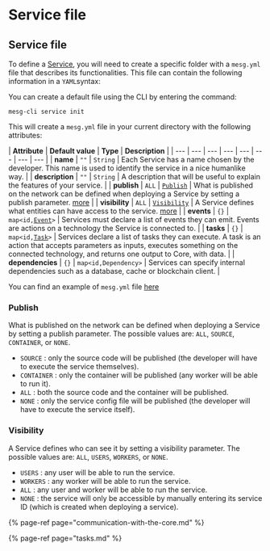 # Service file

## Service file

To define a [Service](what-is-a-service.md), you will need to create a specific folder with a `mesg.yml` file that describes its functionalities. This file can contain the following information in a `YAML`syntax:

You can create a default file using the CLI by entering the command:

```text
mesg-cli service init
```

This will create a `mesg.yml` file in your current directory with the following attributes:

| **Attribute** | **Default value** | **Type** | **Description** |
| --- | --- | --- | --- | --- | --- | --- | --- |
| **name** | `""` | `String` | Each Service has a name chosen by the developer. This name is used to identify the service in a nice humanlike way. |
| **description** | `""` | `String` | A description that will be useful to explain the features of your service. |
| **publish** | `ALL` | [`Publish`](service-file.md#publish) | What is published on the network can be defined when deploying a Service by setting a publish parameter. [more](service-file.md#publish) |
| **visibility** | `ALL` | [`Visibility`](service-file.md#visibility) | A Service defines what entities can have access to the service. [more](service-file.md#visibility) |
| **events** | `{}` | `map<id,`[`Event`](communication-with-the-core.md)`>` | Services must declare a list of events they can emit. Events are actions on a technology the Service is connected to. |
| **tasks** | `{}` | `map<id,`[`Task`](tasks.md)`>` | Services declare a list of tasks they can execute. A task is an action that accepts parameters as inputs, executes something on the connected technology, and returns one output to Core, with data. |
| **dependencies** | `{}` | `map<id,Dependency>` | Services can specify internal dependencies such as a database, cache or blockchain client. |

You can find an example of `mesg.yml` file [here](https://github.com/mesg-foundation/service-ethereum/blob/master/mesg.yml)

### Publish

What is published on the network can be defined when deploying a Service by setting a publish parameter. The possible values are: `ALL`, `SOURCE`, `CONTAINER`, or `NONE`.

* `SOURCE` : only the source code will be published \(the developer will have to execute the service themselves\).
* `CONTAINER` : only the container will be published \(any worker will be able to run it\).
* `ALL` : both the source code and the container will be published.
* `NONE` : only the service config file will be published \(the developer will have to execute the service itself\).

### Visibility

A Service defines who can see it by setting a visibility parameter. The possible values are: `ALL`, `USERS`, `WORKERS`, or `NONE`.

* `USERS` : any user will be able to run the service.
* `WORKERS` : any worker will be able to run the service.
* `ALL` : any user and worker will be able to run the service.
* `NONE` : the service will only be accessible by manually entering its service ID \(which is created when deploying a service\).

{% page-ref page="communication-with-the-core.md" %}

{% page-ref page="tasks.md" %}




